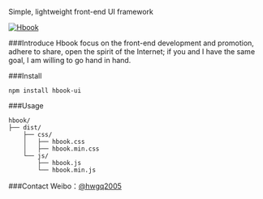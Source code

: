 Simple, lightweight front-end UI framework

[![Hbook](http://www.bookcss.com/docs/images/banner.jpg)](http://www.bookcss.com)

###Introduce
Hbook focus on the front-end development and promotion, adhere to share, open the spirit of the Internet; if you and I have the same goal, I am willing to go hand in hand.

###Install
```
npm install hbook-ui     
```

###Usage

```
hbook/
├── dist/
	├── css/
	│   ├── hbook.css
	│   ├── hbook.min.css
	└── js/
	    ├── hbook.js
	    └── hbook.min.js
```

###Contact
Weibo：[@hwgq2005](http://www.weibo.com/hwgq2005)   